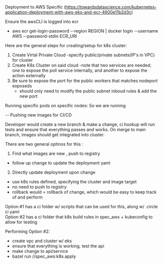 Deployment to AWS Specific
(https://towardsdatascience.com/kubernetes-application-deployment-with-aws-eks-and-ecr-4600e11b2d3c)

Ensure the awsCLI is logged into ecr

- aws ecr get-login-password --region REGION | docker login --username AWS --password-stdin ECR_URI

Here are the general steps for creating/setup for k8s cluster:

1.  Create Virtal Private Cloud
    -specify public/private subnets(IP's in VPC) for cluster
2.  Create K8s Cluster on said cloud
    -note that two services are needed; one to expose the poll service internally, and another to expose the action externally
3.  Be sure to expose the port for the public workers that matches nodeport exposeds
    - should only need to modify the public subnet inboud rules & add the new port

Running specific pods on specific nodes:
So we are running

--
Pushing new images for CI/CD

Developer would create a new branch & make a change, ci hookup will run tests and ensure that everything passes and works. On merge to main branch, images should get integrated into cluster.

There are two general optinos for this : 
1) Find what images are new , push to registry
- follow up change to update the deployment yaml
2) Directly update deployment upon change
- use k8s rules defined, specifying the cluster and image target 
- no need to push to registry
- rollback would = rollback of change, which would be easy to keep track of and perform 

Option #1 has a ci folder w/ scripts that can be used for this, along w/ .circle ci yaml  
Option #2 has a ci folder that k8s build rules in spec_aws + kubeconfig to allow for testing

Performing Option #2: 
- create vpc and cluster w/ eks 
- ensure that everything is working, test the api
- make change to api/service
- bazel run //spec_aws:k8s.apply
